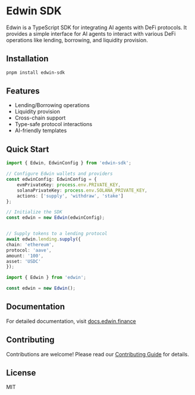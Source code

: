# Edwin SDK

Edwin is a TypeScript SDK for integrating AI agents with DeFi protocols. It provides a simple interface for AI agents to interact with various DeFi operations like lending, borrowing, and liquidity provision.

## Installation

```bash
pnpm install edwin-sdk
```

## Features

- Lending/Borrowing operations
- Liquidity provision
- Cross-chain support
- Type-safe protocol interactions
- AI-friendly templates

## Quick Start

```typescript
import { Edwin, EdwinConfig } from 'edwin-sdk';

// Configure Edwin wallets and providers
const edwinConfig: EdwinConfig = {
    evmPrivateKey: process.env.PRIVATE_KEY,
    solanaPrivateKey: process.env.SOLANA_PRIVATE_KEY,
    actions: ['supply', 'withdraw', 'stake']
};

// Initialize the SDK
const edwin = new Edwin(edwinConfig);


// Supply tokens to a lending protocol
await edwin.lending.supply({
chain: 'ethereum',
protocol: 'aave',
amount: '100',
asset: 'USDC'
});

import { Edwin } from 'edwin';

const edwin = new Edwin();
```


## Documentation

For detailed documentation, visit [docs.edwin.finance](https://docs.edwin.finance)

## Contributing

Contributions are welcome! Please read our [Contributing Guide](CONTRIBUTING.md) for details.

## License

MIT
